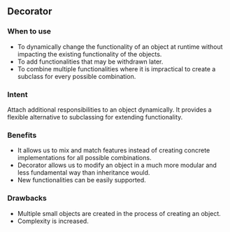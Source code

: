 ## Decorator

### When to use
- To dynamically change the functionality of an object at runtime without impacting the 
existing functionality of the objects.
- To add functionalities that may be withdrawn later.
- To combine multiple functionalities where it is impractical to create 
a subclass for every possible combination.

### Intent
Attach additional responsibilities to an object dynamically. It provides a flexible
alternative to subclassing for extending functionality.

### Benefits
- It allows us to mix and match features instead of creating concrete implementations 
for all possible combinations.
- Decorator allows us to modify an object in a much more modular and less fundamental
way than inheritance would.
- New functionalities can be easily supported.

### Drawbacks
- Multiple small objects are created in the process of creating an object.
- Complexity is increased.